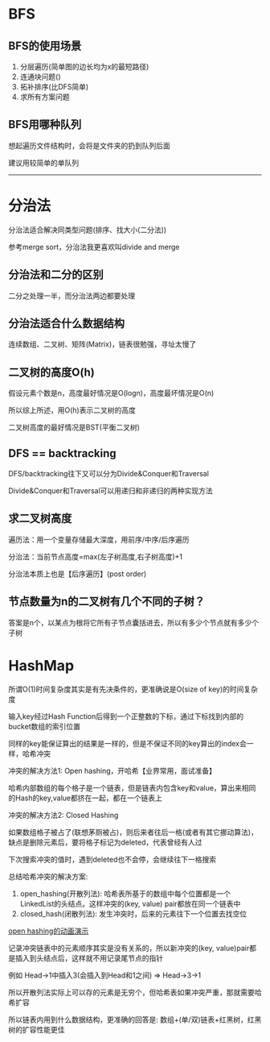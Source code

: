 # BFS

## BFS的使用场景

1. 分层遍历(简单图的边长均为x的最短路径)
2. 连通块问题()
3. 拓补排序(比DFS简单)
4. 求所有方案问题

## BFS用哪种队列

想起遍历文件结构时，会将是文件夹的扔到队列后面

建议用较简单的单队列

---

# 分治法

分治法适合解决同类型问题(排序、找大小(二分法))

参考merge sort，分治法我更喜欢叫divide and merge

## 分治法和二分的区别

二分之处理一半，而分治法两边都要处理

## 分治法适合什么数据结构

连续数组、二叉树、矩阵(Matrix)，链表很勉强，寻址太慢了

## 二叉树的高度O(h)

假设元素个数是n，高度最好情况是O(logn)，高度最坏情况是O(n)

所以综上所述，用O(h)表示二叉树的高度

二叉树高度的最好情况是BST(平衡二叉树)

## DFS == backtracking

DFS/backtracking往下又可以分为Divide&Conquer和Traversal

Divide&Conquer和Traversal可以用递归和非递归的两种实现方法

## 求二叉树高度

遍历法：用一个变量存储最大深度，用前序/中序/后序遍历

分治法：当前节点高度=max(左子树高度,右子树高度)+1

分治法本质上也是【后序遍历】(post order)

## 节点数量为n的二叉树有几个不同的子树？

答案是n个，以某点为根将它所有子节点囊括进去，所以有多少个节点就有多少个子树

# HashMap

所谓O(1)时间复杂度其实是有先决条件的，更准确说是O(size of key)的时间复杂度

输入key经过Hash Function后得到一个正整数的下标，通过下标找到内部的bucket数组的索引位置

同样的key能保证算出的结果是一样的，但是不保证不同的key算出的index会一样，哈希冲突

冲突的解决方法1: Open hashing，开哈希【业界常用，面试准备】

哈希内部数组的每个格子是一个链表，但是链表内包含key和value，算出来相同的Hash的key,value都挤在一起，都在一个链表上

冲突的解决方法2: Closed Hashing

如果数组格子被占了(联想茅厕被占)，则后来者往后一格(或者有其它挪动算法)，缺点是删除元素后，要将格子标记为deleted，代表曾经有人过

下次搜索冲突的值时，遇到deleted也不会停，会继续往下一格搜索

总结哈希冲突的解决方案:

1. open_hashing(开散列法): 哈希表所基于的数组中每个位置都是一个LinkedList的头结点。这样冲突的(key, value) pair都放在同一个链表中
2. closed_hash(闭散列法): 发生冲突时，后来的元素往下一个位置去找空位

[open hashing的动画演示](https://www.cs.usfca.edu/~galles/visualization/OpenHash.html)

记录冲突链表中的元素顺序其实是没有关系的，所以新冲突的(key, value)pair都是插入到头结点后，这样就不用记录尾节点的指针

例如 Head->1中插入3(会插入到Head和1之间)  =>  Head->3->1

所以开散列法实际上可以存的元素是无穷个，但哈希表如果冲突严重，那就需要哈希扩容

所以链表内用到什么数据结构，更准确的回答是: 数组+(单/双)链表+红黑树，红黑树的扩容性能更佳
